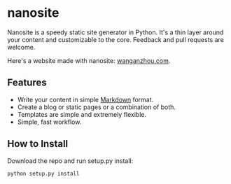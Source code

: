 # nanosite
Nanosite is a speedy static site generator in Python. It's a thin layer around your content and customizable to the core. Feedback and pull requests are welcome.

Here's a website made with nanosite: [wanganzhou.com](http://wanganzhou.com/).

## Features
* Write your content in simple [Markdown](http://daringfireball.net/projects/markdown/) format.
* Create a blog or static pages or a combination of both.
* Templates are simple and extremely flexible.
* Simple, fast workflow.

## How to Install
Download the repo and run setup.py install:

    python setup.py install

